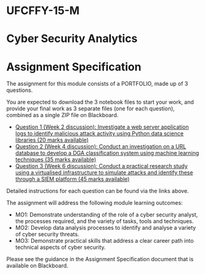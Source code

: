# UFCFFY-15-M
# Cyber Security Analytics
#  Assignment Specification

The assignment for this module consists of a PORTFOLIO, made up of 3 questions.

You are expected to download the 3 notebook files to start your work, and provide your final work as 3 separate files (one for each question), combined as a single ZIP file on Blackboard.

* [Question 1 (Week 2 discussion): Investigate a web server application logs to identify malicious attack activity using Python data science libraries (20 marks available)](https://github.com/mhtarar/CyberSecurityAnalytics/blob/main/Worksheet1-student.ipynb)
* [Question 2 (Week 4 discussion): Conduct an investigation on a URL database to develop a DGA classification system using machine learning techniques (35 marks available)](https://github.com/mhtarar/CyberSecurityAnalytics/blob/main/Worksheet2-student.ipynb)
* [Question 3 (Week 6 discussion): Conduct a practical research study using a virtualised infrastructure to simulate attacks and identify these through a SIEM platform (45 marks available)](https://github.com/mhtarar/CyberSecurityAnalytics/blob/main/Worksheet3-student.ipynb)

Detailed instructions for each question can be found via the links above.

The assignment will address the following module learning outcomes:

* MO1: Demonstrate understanding of the role of a cyber security analyst, the processes required, and the variety of tasks, tools and techniques.
* MO2: Develop data analysis processes to identify and analyse a variety of cyber security threats.
* MO3: Demonstrate practical skills that address a clear career path into technical aspects of cyber security.

Please see the guidance in the Assignment Specification document that is available on Blackboard.